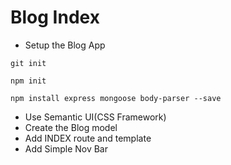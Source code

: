 # Blog Index

- Setup the Blog App

`git init`

`npm init`

`npm install express mongoose body-parser --save`

- Use Semantic UI(CSS Framework)
- Create the Blog model
- Add INDEX route and template
- Add Simple Nov Bar